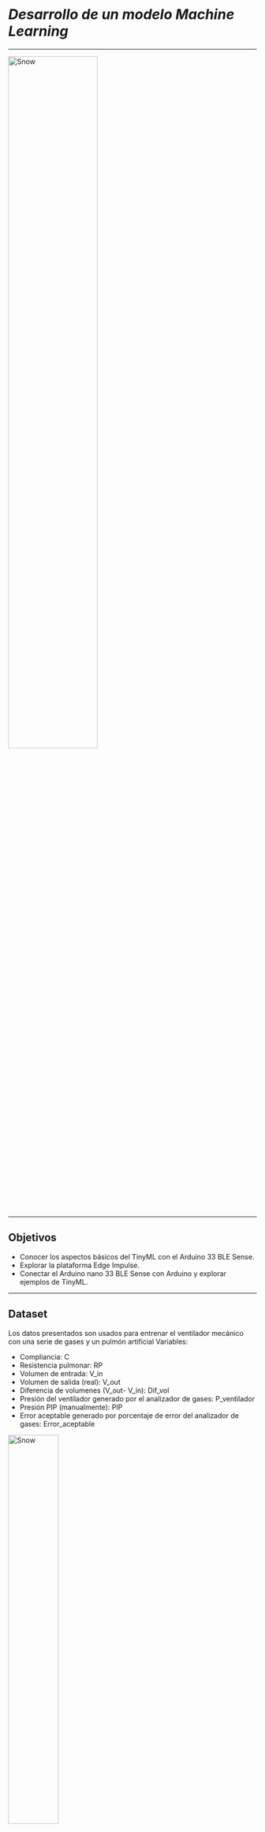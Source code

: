 # *Desarrollo de un modelo Machine Learning*
 ----------------------------------------------------------------------------------------
<img src="https://github.com/Harold01082001/Proyecto_IntroSe-ales/assets/43499263/362389f6-4b54-4e0c-a5db-984fa23f45dd" alt="Snow" style="width:60%">

---------------------------------------------------------------------------------------------------------------------------------------------------------------------
## Objetivos
* Conocer los aspectos básicos del TinyML con el Arduino 33 BLE Sense.
* Explorar la plataforma Edge Impulse.
* Conectar el Arduino nano 33 BLE Sense con Arduino y explorar ejemplos de TinyML.

---------------------------------------------------------------------------------------------------------------
## Dataset
Los datos presentados son usados para entrenar el ventilador mecánico con una serie de gases y un pulmón artificial
Variables:
- Compliancia: C
- Resistencia pulmonar: RP
- Volumen de entrada: V_in 	
- Volumen de salida (real): V_out
- Diferencia de volumenes (V_out- V_in): Dif_vol
- Presión del ventilador generado por el analizador de gases: P_ventilador
- Presión PIP (manualmente): PIP
- Error aceptable generado por porcentaje de error del analizador de gases: Error_aceptable

 <img src="https://github.com/Harold01082001/Proyecto_IntroSe-ales/assets/43499263/03c85921-249d-417b-ae50-3e0b237f0028" alt="Snow" style="width:45%">
 
 
---------------------------------------------------------------------------------------------------------------

## Precisión
 <img width="500" height="600" src="https://github.com/Harold01082001/Proyecto_IntroSe-ales/assets/43499263/97fd0aad-a618-4c75-9eb9-0f9c71b5622e">

## Video explicativo
https://github.com/Harold01082001/Proyecto_IntroSe-ales/assets/43499263/5dbd133e-4af7-4461-993b-952f964f535e
